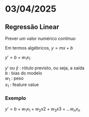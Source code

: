 # 03/04/2025

## Regressão Linear

Prever um valor numérico contínuo  

Em termos algébricos, $y=mx+b$


$y' = b+w_1x_1$

$y'$ ou $\hat{y}$ : rótulo previsto, ou seja, a saída  
$b$ : bias do modelo  
$w_1$ : peso  
$x_1$ : feature value  

### Exemplo

$y' = b + w_1x_1 + w_2x2 + w_3x3 + ... w_nx_n$

